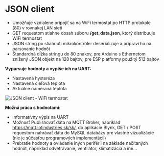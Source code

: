 # JSON client
* Umožňuje vzdialene pripojiť sa na WiFi termostat po HTTP protokole (80) v rovnakej LAN sieti
* GET requestom stiahne obsah súboru **/get_data.json**, ktorý distribuuje WiFi termostat
* JSON string po stiahnutí mikrokontróler deserializuje a pripraví ho na parsovanie hodnôt
* Štandardná dĺžka stringu do 80 znakov, pre Arduino s Ethernetom znížený JSON objekt na 128 bajtov, pre ESP platformy použitý 512 bajtov

**Vyparsuje hodnoty a vypíše ich na UART:**
* Nastavená hysteréza
* Nastavená cieľová teplota
* Aktuálne nameraná teplota

![JSON client - WiFi termostat](https://i.imgur.com/4Cm5z8o.png)

**Možná práca s hodnotami:**
* Informatívny výpis na UART
* Možnosť Publishovať dáta na MQTT Broker, napríklad https://mqtt.iotindustries.sk/sk/, do aplikácie Blynk, GET / POST requestom nahrávať dáta do MySQL databázy pre vlastné vizualizácie (nie je súčasťou programových implementácii)
* Prebratie hodnoty a ovládanie iných periférii na základe načítaných hodnôt, napríklad odvetrávanie, ventilátor, klimatizácia a iné...
